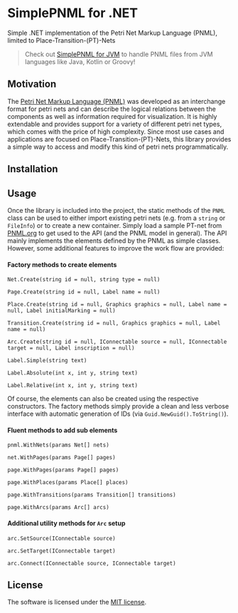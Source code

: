 # SimplePNML for .NET
Simple .NET implementation of the Petri Net Markup Language (PNML), limited to Place-Transition-(PT)-Nets

> Check out [SimplePNML for JVM](https://github.com/lukoerfer/simple-pnml-jvm) to handle PNML files from JVM languages like Java, Kotlin or Groovy!

## Motivation
The [Petri Net Markup Language (PNML)](http://www.pnml.org/) was developed as an interchange format for petri nets and can describe the logical relations between the components as well as information required for visualization. It is highly extendable and provides support for a variety of different petri net types, which comes with the price of high complexity. Since most use cases and applications are focused on Place-Transition-(PT)-Nets, this library provides a simple way to access and modify this kind of petri nets programmatically.

## Installation

## Usage
Once the library is included into the project, the static methods of the `PNML` class can be used to either import existing petri nets (e.g. from a `string` or `FileInfo`) or to create a new container. Simply load a sample PT-net from [PNML.org](http://www.pnml.org/version-2009/version-2009.php) to get used to the API (and the PNML model in general). The API mainly implements the elements defined by the PNML as simple classes. However, some additional features to improve the work flow are provided:

#### Factory methods to create elements

    Net.Create(string id = null, string type = null)

    Page.Create(string id = null, Label name = null)
    
    Place.Create(string id = null, Graphics graphics = null, Label name = null, Label initialMarking = null)
    
    Transition.Create(string id = null, Graphics graphics = null, Label name = null)
    
    Arc.Create(string id = null, IConnectable source = null, IConnectable target = null, Label inscription = null)
    
    Label.Simple(string text)
    
    Label.Absolute(int x, int y, string text)
    
    Label.Relative(int x, int y, string text)
    
Of course, the elements can also be created using the respective constructors. The factory methods simply provide a clean and less verbose interface with automatic generation of IDs (via `Guid.NewGuid().ToString()`).
    
#### Fluent methods to add sub elements

    pnml.WithNets(params Net[] nets)

    net.WithPages(params Page[] pages)
    
    page.WithPages(params Page[] pages)
    
    page.WithPlaces(params Place[] places)
    
    page.WithTransitions(params Transition[] transitions)
    
    page.WithArcs(params Arc[] arcs)

#### Additional utility methods for `Arc` setup

    arc.SetSource(IConnectable source)
    
    arc.SetTarget(IConnectable target)
    
    arc.Connect(IConnectable source, IConnectable target)

## License
The software is licensed under the [MIT license](https://github.com/lukoerfer/simple-pnml-dotnet/blob/master/LICENSE).

